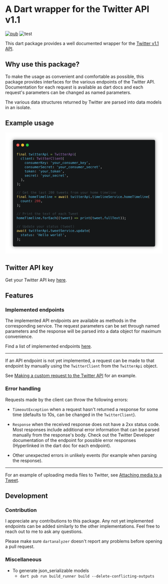 # A Dart wrapper for the Twitter API v1.1

[![pub](https://img.shields.io/pub/v/dart_twitter_api)](https://pub.dev/packages/dart_twitter_api)
![test](https://github.com/robertodoering/twitter_api/workflows/test/badge.svg?branch=master)

This dart package provides a well documented wrapper for the [Twitter v1.1
API](https://developer.twitter.com/).

## Why use this package?

To make the usage as convenient and comfortable as possible, this package provides
interfaces for the various endpoints of the Twitter API. Documentation for each
request is available as dart docs and each request's parameters can be changed as
named parameters.

The various data structures returned by Twitter are parsed into data models in
an isolate.

## Example usage

![example](.media/example.png)

## Twitter API key

Get your Twitter API key
[here](https://developer.twitter.com/en/apply-for-access).

## Features

### Implemented endpoints

The implemented API endpoints are available as methods in the corresponding
service. The request parameters can be set through named parameters and the
response will be parsed into a data object for maximum convenience.

Find a list of implemented endpoints [here](https://github.com/robertodoering/twitter_api/wiki/Implemented-API-endpoints).

---

If an API endpoint is not yet implemented, a request can be made to that
endpoint by manually using the `TwitterClient` from the `TwitterApi` object.

See [Making a custom request to the Twitter
API](https://github.com/robertodoering/twitter_api/wiki/Making-a-custom-request-to-the-Twitter-API)
for an example.

### Error handling

Requests made by the client can throw the following errors:

* `TimeoutException` when a request hasn't returned a response for some time
  (defaults to 10s, can be changed in the `TwitterClient`).

* `Response` when the received response does not have a 2xx status code. Most
  responses include additional error information that can be parsed manually
  from the response's body. Check out the Twitter Developer documentation of
  the endpoint for possible error responses (Hyperlinked in the dart doc for
  each endpoint).

* Other unexpected errors in unlikely events (for example when parsing the
  response).

---

For an example of uploading media files to Twitter, see [Attaching media to a
Tweet](https://github.com/robertodoering/twitter_api/wiki/Attaching-media-to-a-Tweet).

## Development

### Contribution

I appreciate any contributions to this package. Any not yet implemented endpoints can
be added similarly to the other implementations. Feel free to reach out to me to ask any questions.

Please make sure `dartanalyzer` doesn't report any problems before opening a pull request.

### Miscellaneous

- To generate json_serializable models
  - `dart pub run build_runner build --delete-conflicting-outputs`
